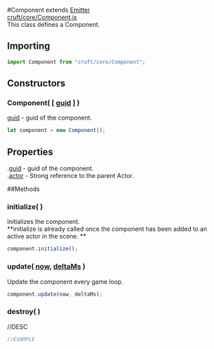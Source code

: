 #Component extends [Emitter](Emitter.md)	
[cruft/core/Component.js](https://github.com/mjneil/CruftEngine/blob/master/cruft/core/Component.js)		
This class defines a Component. 

## Importing
```javascript
import Component from "cruft/core/Component";
```

## Constructors

### Component( [ [guid](/primitives.md#number) ] )
[guid](/primitives.md#number) - guid of the component. 

```javascript
let component = new Component();
```



## Properties
.[guid](/primitives.md#number) - guid of the component.			
.[actor](Actor.md) - Strong reference to the parent Actor.	


##Methods


### initialize( )
Initializes the component. 		
**initialize is already called once the component has been added to an active actor in the scene.  **
```javascript
component.initialize();
```

### update( [now](/primitives.md#number), [deltaMs](/primitives.md#number) )
Update the component every game loop.		
```javascript
component.update(now, deltaMs);
```


### destroy(  )
//DESC

```javascript
//EXAMPLE
```
